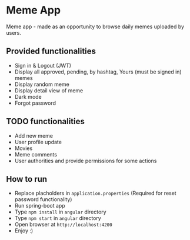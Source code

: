 # Meme App

Meme app - made as an opportunity to browse daily memes uploaded by users.

## Provided functionalities
- Sign in & Logout (JWT)
- Display all approved, pending, by hashtag, Yours (must be signed in) memes
- Display random meme
- Display detail view of meme
- Dark mode
- Forgot password

## TODO functionalities
- Add new meme
- User profile update
- Movies
- Meme comments
- User authorities and provide permissions for some actions

## How to run
- Replace placholders in `application.properties` (Required for reset password functionality)
- Run spring-boot app
- Type `npm install` in `angular` directory
- Type `npm start` in `angular` directory
- Open browser at `http://localhost:4200`
- Enjoy :)
